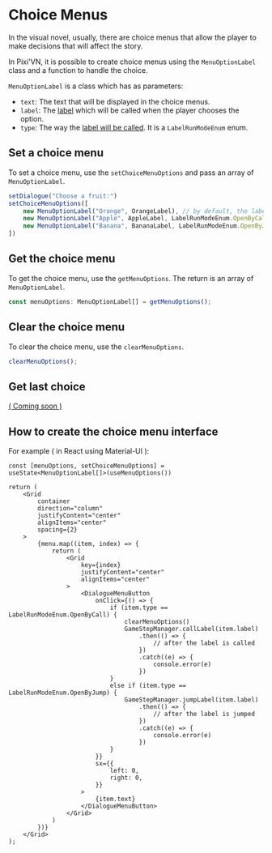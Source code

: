 # Choice Menus

In the visual novel, usually, there are choice menus that allow the player to make decisions that will affect the story.

In Pixi'VN, it is possible to create choice menus using the `MenuOptionLabel` class and a function to handle the choice.

`MenuOptionLabel` is a class which has as parameters:

* `text`: The text that will be displayed in the choice menus.
* `label`: The [label](/Label-and-Game-Step.md#label) which will be called when the player chooses the option.
* `type`: The way the [label will be called](/Label-and-Game-Step.md#run-a-label). It is a `LabelRunModeEnum` enum.

## Set a choice menu

To set a choice menu, use the `setChoiceMenuOptions` and pass an array of `MenuOptionLabel`.

```typescript
setDialogue("Choose a fruit:")
setChoiceMenuOptions([
    new MenuOptionLabel("Orange", OrangeLabel), // by default, the label will be called by call
    new MenuOptionLabel("Apple", AppleLabel, LabelRunModeEnum.OpenByCall),
    new MenuOptionLabel("Banana", BananaLabel, LabelRunModeEnum.OpenByJump),
])
```

## Get the choice menu

To get the choice menu, use the `getMenuOptions`. The return is an array of `MenuOptionLabel`.

```typescript
const menuOptions: MenuOptionLabel[] = getMenuOptions();
```

## Clear the choice menu

To clear the choice menu, use the `clearMenuOptions`.

```typescript
clearMenuOptions();
```

## Get last choice

[( Coming soon )](https://github.com/DRincs-Productions/pixi-vn/issues/88)

## How to create the choice menu interface

For example ( in React using Material-UI ):

```tsx
const [menuOptions, setChoiceMenuOptions] = useState<MenuOptionLabel[]>(useMenuOptions())

return (
    <Grid
        container
        direction="column"
        justifyContent="center"
        alignItems="center"
        spacing={2}
    >
        {menu.map((item, index) => {
            return (
                <Grid
                    key={index}
                    justifyContent="center"
                    alignItems="center"
                >
                    <DialogueMenuButton
                        onClick={() => {
                            if (item.type == LabelRunModeEnum.OpenByCall) {
                                clearMenuOptions()
                                GameStepManager.callLabel(item.label)
                                    .then(() => {
                                        // after the label is called
                                    })
                                    .catch((e) => {
                                        console.error(e)
                                    })
                            }
                            else if (item.type == LabelRunModeEnum.OpenByJump) {
                                GameStepManager.jumpLabel(item.label)
                                    .then(() => {
                                        // after the label is jumped
                                    })
                                    .catch((e) => {
                                        console.error(e)
                                    })
                            }
                        }}
                        sx={{
                            left: 0,
                            right: 0,
                        }}
                    >
                        {item.text}
                    </DialogueMenuButton>
                </Grid>
            )
        })}
    </Grid>
);
```

